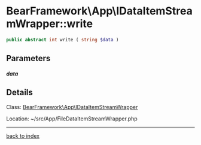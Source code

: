 # BearFramework\App\IDataItemStreamWrapper::write

```php
public abstract int write ( string $data )
```

## Parameters

##### data

## Details

Class: [BearFramework\App\IDataItemStreamWrapper](bearframework.app.idataitemstreamwrapper.class.md)

Location: ~/src/App/FileDataItemStreamWrapper.php

---

[back to index](index.md)

